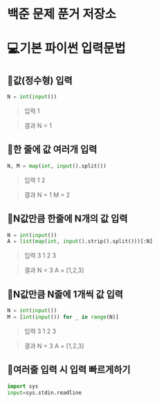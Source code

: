 # 백준 문제 푼거 저장소

# 💻기본 파이썬 입력문법
## 📌값(정수형) 입력
```python
N = int(input())
```
> 입력 
1

>결과
N = 1

## 📌한 줄에 값 여러개 입력
```python
N, M = map(int, input().split())
```
>입력 
1 2


>결과
N = 1
M = 2

## 📌N값만큼 한줄에 N개의 값 입력
```python
N = int(input())
A = list(map(int, input().strip().split()))[:N]
```
>입력 
3
1 2 3

>결과
N = 3
A = [1,2,3]

## 📌N값만큼 N줄에 1개씩 값 입력
```python
N = int(input())
M = [int(input()) for _ in range(N)]
```
>입력 
3
1 
2
3

>결과
N = 3
A = [1,2,3]

## 📌여러줄 입력 시 입력 빠르게하기
```python
import sys
input=sys.stdin.readline 
```
